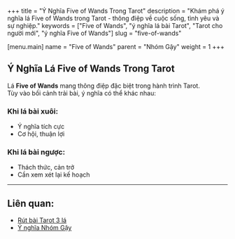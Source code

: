 +++
title = "Ý Nghĩa Five of Wands Trong Tarot"
description = "Khám phá ý nghĩa lá Five of Wands trong Tarot - thông điệp về cuộc sống, tình yêu và sự nghiệp."
keywords = ["Five of Wands", "ý nghĩa lá bài Tarot", "Tarot cho người mới", "ý nghĩa Five of Wands"]
slug = "five-of-wands"

[menu.main]
name = "Five of Wands"
parent = "Nhóm Gậy"
weight = 1
+++

## Ý Nghĩa Lá Five of Wands Trong Tarot

Lá **Five of Wands** mang thông điệp đặc biệt trong hành trình Tarot.  
Tùy vào bối cảnh trải bài, ý nghĩa có thể khác nhau:

### Khi lá bài xuôi:
- Ý nghĩa tích cực  
- Cơ hội, thuận lợi  

### Khi lá bài ngược:
- Thách thức, cản trở  
- Cần xem xét lại kế hoạch  

---

## Liên quan:
- [Rút bài Tarot 3 lá](../../)
- [Ý nghĩa Nhóm Gậy](../)
